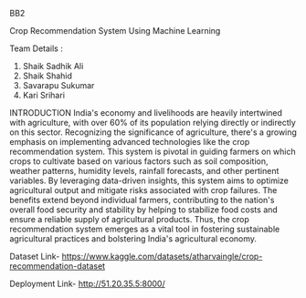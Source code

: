 BB2

Crop Recommendation System Using Machine Learning

Team Details :
1. Shaik Sadhik Ali
2. Shaik Shahid
3. Savarapu Sukumar
4. Kari Srihari

INTRODUCTION
India's economy and livelihoods are heavily intertwined with agriculture, with over 60% of its population relying directly or indirectly on this sector. Recognizing the significance of agriculture, there's a growing emphasis on implementing advanced technologies like the crop recommendation system. This system is pivotal in guiding farmers on which crops to cultivate based on various factors such as soil composition, weather patterns, humidity levels, rainfall forecasts, and other pertinent variables. By leveraging data-driven insights, this system aims to optimize agricultural output and mitigate risks associated with crop failures. The benefits extend beyond individual farmers, contributing to the nation's overall food security and stability by helping to stabilize food costs and ensure a reliable supply of agricultural products. Thus, the crop recommendation system emerges as a vital tool in fostering sustainable agricultural practices and bolstering India's agricultural economy.

Dataset
Link- https://www.kaggle.com/datasets/atharvaingle/crop-recommendation-dataset

Deployment
Link- http://51.20.35.5:8000/
